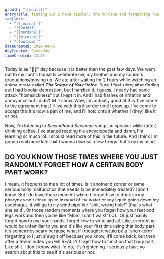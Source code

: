 ```yaml
---
growth: "[[adult]]"
entryTitle: finding out i have bipolar, the mundane and forgetting how a body part works
tagLinks:
  - "[[journal]]"
  - "[[2018]]"
  - "[[mundane]]"
  - "[[bipolar]]"
  - "[[autism]]"
dateCreated: 2018-04-07
dayCreated: Saturday
timeCreated: 23:25
---
```

Today is an "👌🏻" day because it is better than the past few days. We went out to my aunt's house to celebrate me, my brother and my cousin's graduations/moving up. We ate after waiting for 2 hours while watching an anime movie called ***The Shape of Your Voice***. Sure, I feel shitty after finding out I had bipolar depression, but I handled it, I guess. I nearly had panic attack "homesickness" but I kept it in. And I had flashes of irritation and annoyance but I didn't let it show. Wow, I'm actually good at this. I've come to the agreement that I'll live with this disorder until I grow up. I've come to accept that it's now a part of me, and I'll hold onto it whether I (they) like it or not. 

Now, I'm listening to *Secondhand Serenade* songs on speaker while (after) drinking coffee. I've started reading the encyclopedia and damn, I'm learning so much lol. I should read more of this in the future. And I think I'm gonna read more later but I wanna discuss a few things that's on my mind. 
## DO YOU KNOW THOSE TIMES WHERE YOU JUST RANDOMLY FORGET HOW A CERTAIN BODY PART WORK?

I mean, it happens to me a lot of times. Is it another disorder or some serious body malfunction that needs to be immediately treated? I don't know. But I do have those moment where I forgot how to drink so my pharynx won't close up so instead of the water or any liquid going down my esophagus, it will go to my wind pipe like "shit, wrong hole!" (that's what she said). Or those random moments where you forget how your feet and legs work and then you're like "Mom, I can't walk!" LOL. Or just mainly forget how to use your hands, forget how to write and all. Like, everything would be unfamiliar to you and it's like your first time using that body part. It's sometimes scary because what if I thought it would be a "short-term" forgetting so I just shrug it off because you know, it'll come back, but then after a few minutes you will REALLY forget how to function that body part. Like shit. I don't know what I'd do, it's frightening. I seriously have yo search about this to see if it's serious or not.
